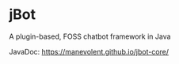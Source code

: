 # jBot
A plugin-based, FOSS chatbot framework in Java

JavaDoc: https://manevolent.github.io/jbot-core/

